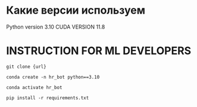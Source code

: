 # Какие версии используем 
Python version 3.10  CUDA VERSION 11.8

# INSTRUCTION FOR ML DEVELOPERS
```
git clone {url}
```
```
conda create -n hr_bot python==3.10
```
```
conda activate hr_bot
```
```
pip install -r requirements.txt
```
